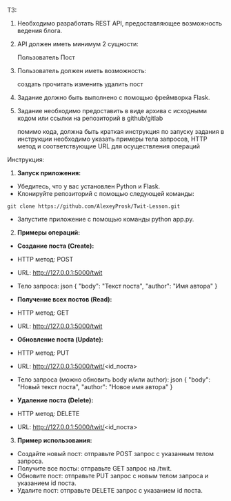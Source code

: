 ТЗ:
1. Необходимо разработать REST API, предоставляющее возможность ведения блога.

2. API должен иметь минимум 2 сущности:

    Пользователь
    Пост

3. Пользователь должен иметь возможность:

    создать
    прочитать
    изменить
    удалить пост

4. Задание должно быть выполнено с помощью фреймворка Flask.

5. Задание необходимо предоставить в виде архива с исходными кодом или ссылки на репозиторий в github/gitlab

    помимо кода, должна быть краткая инструкция по запуску задания
    в инструкции необходимо указать примеры тела запросов, HTTP метод и соответствующие URL для осуществления операций

Инструкция:

1. **Запуск приложения:**
- Убедитесь, что у вас установлен Python и Flask.
- Клонируйте репозиторий с помощью следующей команды:
```
git clone https://github.com/AlexeyProsk/Twit-Lesson.git
```
- Запустите приложение с помощью команды python app.py.
2. **Примеры операций:**
- **Создание поста (Create):**
- HTTP метод: POST
- URL: http://127.0.0.1:5000/twit
- Тело запроса:
json
{
"body": "Текст поста",
"author": "Имя автора"
}


- **Получение всех постов (Read):**
- HTTP метод: GET
- URL: http://127.0.0.1:5000/twit


- **Обновление поста (Update):**
- HTTP метод: PUT
- URL: http://127.0.0.1:5000/twit/<id_поста>
- Тело запроса (можно обновить body и/или author):
json
{
"body": "Новый текст поста",
"author": "Новое имя автора"
}


- **Удаление поста (Delete):**
- HTTP метод: DELETE
- URL: http://127.0.0.1:5000/twit/<id_поста>
3. **Пример использования:**
- Создайте новый пост: отправьте POST запрос с указанным телом запроса.
- Получите все посты: отправьте GET запрос на /twit.
- Обновите пост: отправьте PUT запрос с новым телом запроса и указанием id поста.
- Удалите пост: отправьте DELETE запрос с указанием id поста.
